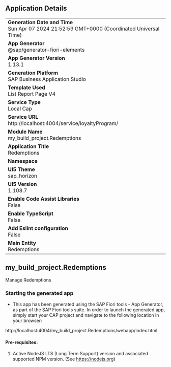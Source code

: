 ## Application Details
|               |
| ------------- |
|**Generation Date and Time**<br>Sun Apr 07 2024 21:52:59 GMT+0000 (Coordinated Universal Time)|
|**App Generator**<br>@sap/generator-fiori-elements|
|**App Generator Version**<br>1.13.1|
|**Generation Platform**<br>SAP Business Application Studio|
|**Template Used**<br>List Report Page V4|
|**Service Type**<br>Local Cap|
|**Service URL**<br>http://localhost:4004/service/loyaltyProgram/
|**Module Name**<br>my_build_project.Redemptions|
|**Application Title**<br>Redemptions|
|**Namespace**<br>|
|**UI5 Theme**<br>sap_horizon|
|**UI5 Version**<br>1.108.7|
|**Enable Code Assist Libraries**<br>False|
|**Enable TypeScript**<br>False|
|**Add Eslint configuration**<br>False|
|**Main Entity**<br>Redemptions|

## my_build_project.Redemptions

Manage Redemptions

### Starting the generated app

-   This app has been generated using the SAP Fiori tools - App Generator, as part of the SAP Fiori tools suite.  In order to launch the generated app, simply start your CAP project and navigate to the following location in your browser:

http://localhost:4004/my_build_project.Redemptions/webapp/index.html

#### Pre-requisites:

1. Active NodeJS LTS (Long Term Support) version and associated supported NPM version.  (See https://nodejs.org)


